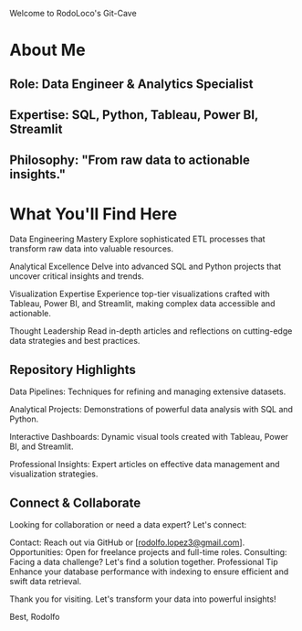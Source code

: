 Welcome to RodoLoco's Git-Cave
# About Me
## Role: Data Engineer & Analytics Specialist
## Expertise: SQL, Python, Tableau, Power BI, Streamlit
## Philosophy: "From raw data to actionable insights."
# What You'll Find Here
Data Engineering Mastery
Explore sophisticated ETL processes that transform raw data into valuable resources.

Analytical Excellence
Delve into advanced SQL and Python projects that uncover critical insights and trends.

Visualization Expertise
Experience top-tier visualizations crafted with Tableau, Power BI, and Streamlit, making complex data accessible and actionable.

Thought Leadership
Read in-depth articles and reflections on cutting-edge data strategies and best practices.

## Repository Highlights

Data Pipelines: Techniques for refining and managing extensive datasets.

Analytical Projects: Demonstrations of powerful data analysis with SQL and Python.

Interactive Dashboards: Dynamic visual tools created with Tableau, Power BI, and Streamlit.

Professional Insights: Expert articles on effective data management and visualization strategies.

## Connect & Collaborate
Looking for collaboration or need a data expert? Let's connect:

Contact: Reach out via GitHub or [rodolfo.lopez3@gmail.com].
Opportunities: Open for freelance projects and full-time roles.
Consulting: Facing a data challenge? Let's find a solution together.
Professional Tip
Enhance your database performance with indexing to ensure efficient and swift data retrieval.

Thank you for visiting. Let's transform your data into powerful insights!

Best,
Rodolfo
